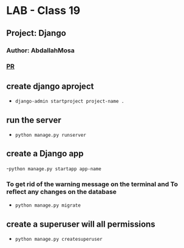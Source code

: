# LAB - Class 19
## Project: Django
### Author: AbdallahMosa

### [PR](https://github.com/AbdallahMosa/django-snacks/pull/1)
##  create django aproject
- ```django-admin startproject project-name . ```
## run the server
- ```python manage.py runserver```
## create a Django app
-```python manage.py startapp app-name```
### To get rid of the warning message on the terminal and To reflect any changes on the database
- `python manage.py migrate`
## create a superuser will all permissions
- `python manage.py createsuperuser`
